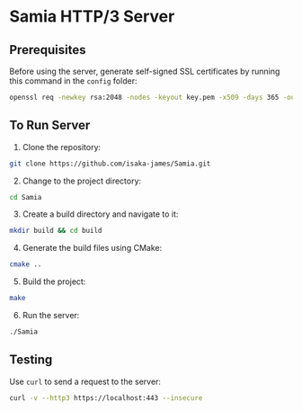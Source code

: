 # Samia HTTP/3 Server

## Prerequisites

Before using the server, generate self-signed SSL certificates by running this command in the `config` folder:

```bash
openssl req -newkey rsa:2048 -nodes -keyout key.pem -x509 -days 365 -out cert.pem
```

## To Run Server

1. Clone the repository:

```bash
git clone https://github.com/isaka-james/Samia.git
```

2. Change to the project directory:

```bash
cd Samia
```

3. Create a build directory and navigate to it:

```bash
mkdir build && cd build
```

4. Generate the build files using CMake:

```bash
cmake ..
```

5. Build the project:

```bash
make
```

6. Run the server:

```bash
./Samia
```

## Testing

Use `curl` to send a request to the server:

```bash
curl -v --http3 https://localhost:443 --insecure
```
